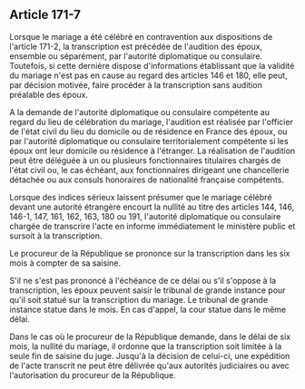 Article 171-7
----
Lorsque le mariage a été célébré en contravention aux dispositions de l'article
171-2, la transcription est précédée de l'audition des époux, ensemble ou
séparément, par l'autorité diplomatique ou consulaire. Toutefois, si cette
dernière dispose d'informations établissant que la validité du mariage n'est pas
en cause au regard des articles 146 et 180, elle peut, par décision motivée,
faire procéder à la transcription sans audition préalable des époux.

A la demande de l'autorité diplomatique ou consulaire compétente au regard du
lieu de célébration du mariage, l'audition est réalisée par l'officier de l'état
civil du lieu du domicile ou de résidence en France des époux, ou par l'autorité
diplomatique ou consulaire territorialement compétente si les époux ont leur
domicile ou résidence à l'étranger. La réalisation de l'audition peut être
déléguée à un ou plusieurs fonctionnaires titulaires chargés de l'état civil ou,
le cas échéant, aux fonctionnaires dirigeant une chancellerie détachée ou aux
consuls honoraires de nationalité française compétents.

Lorsque des indices sérieux laissent présumer que le mariage célébré devant une
autorité étrangère encourt la nullité au titre des articles 144, 146, 146-1,
147, 161, 162, 163, 180 ou 191, l'autorité diplomatique ou consulaire chargée de
transcrire l'acte en informe immédiatement le ministère public et sursoit à la
transcription.

Le procureur de la République se prononce sur la transcription dans les six mois
à compter de sa saisine.

S'il ne s'est pas prononcé à l'échéance de ce délai ou s'il s'oppose à la
transcription, les époux peuvent saisir le tribunal de grande instance pour
qu'il soit statué sur la transcription du mariage. Le tribunal de grande
instance statue dans le mois. En cas d'appel, la cour statue dans le même délai.

Dans le cas où le procureur de la République demande, dans le délai de six mois,
la nullité du mariage, il ordonne que la transcription soit limitée à la seule
fin de saisine du juge. Jusqu'à la décision de celui-ci, une expédition de
l'acte transcrit ne peut être délivrée qu'aux autorités judiciaires ou avec
l'autorisation du procureur de la République.
